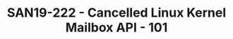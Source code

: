 ---
categories:
- san19
description: Introductory presentation about the concept of Mailbox, some common use-cases
  and features and limitations of the Mailbox API in Linux kernel.
image:
  featured: 'true'
  path: /assets/images/featured-images/san19/SAN19-222.png
session_attendee_num: '23'
session_id: SAN19-222
session_room: Sunset V (Session 1)
session_slot:
  end_time: '2019-09-24 16:50:00'
  start_time: '2019-09-24 16:00:00'
session_speakers:
- speaker_bio: Linux kernel developer with experience in some, opinion on many and
    passion for one subsystem.
  speaker_company: Linaro
  speaker_image: /assets/images/speakers/san19/jassi-brar.jpg
  speaker_location: ''
  speaker_name: Jassi Brar
  speaker_position: Principal Engineer
  speaker_url: ''
  speaker_username: jaswinder.singh1
session_track: Linux Kernel
tag: session
tags:
- Training
title: SAN19-222 - **Cancelled**  Linux Kernel Mailbox API - 101
---